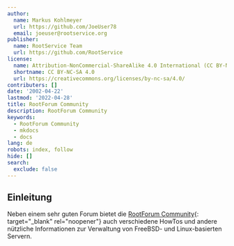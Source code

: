 ```yaml
---
author:
  name: Markus Kohlmeyer
  url: https://github.com/JoeUser78
  email: joeuser@rootservice.org
publisher:
  name: RootService Team
  url: https://github.com/RootService
license:
  name: Attribution-NonCommercial-ShareAlike 4.0 International (CC BY-NC-SA 4.0)
  shortname: CC BY-NC-SA 4.0
  url: https://creativecommons.org/licenses/by-nc-sa/4.0/
contributers: []
date: '2002-04-22'
lastmod: '2022-04-28'
title: RootForum Community
description: RootForum Community
keywords:
  - RootForum Community
  - mkdocs
  - docs
lang: de
robots: index, follow
hide: []
search:
  exclude: false
---
```


## Einleitung

Neben einem sehr guten Forum bietet die [RootForum Community](https://www.rootforum.org/forum/){: target="_blank" rel="noopener"}
auch verschiedene HowTos und andere nützliche Informationen zur Verwaltung von FreeBSD- und Linux-basierten Servern.
